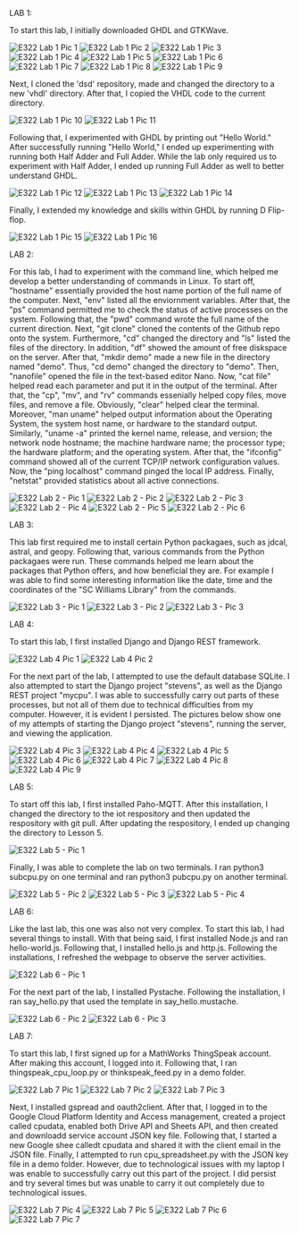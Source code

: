 LAB 1:

To start this lab, I initially downloaded GHDL and GTKWave. 

![E322 Lab 1 Pic 1](https://github.com/isarsdoshi/Design6/assets/98429892/215e0c2e-aa34-4507-ab06-8184a8c2202d)
![E322 Lab 1 Pic 2](https://github.com/isarsdoshi/Design6/assets/98429892/168fdcc4-7211-4fff-9226-e92ca73e1ea7)
![E322 Lab 1 Pic 3](https://github.com/isarsdoshi/Design6/assets/98429892/ae910fb0-c3c6-4c2f-90b5-a37fc473357e)
![E322 Lab 1 Pic 4](https://github.com/isarsdoshi/Design6/assets/98429892/c0b1b6d6-b115-4ac9-a8dc-d8736d7b5b43)
![E322 Lab 1 Pic 5](https://github.com/isarsdoshi/Design6/assets/98429892/b7fc5209-84a4-4149-a919-e96ba4c1716e)
![E322 Lab 1 Pic 6](https://github.com/isarsdoshi/Design6/assets/98429892/934ee70d-8eb0-4c86-ba71-5cb5cb130ec9)
![E322 Lab 1 Pic 7](https://github.com/isarsdoshi/Design6/assets/98429892/a3c0ed03-a622-4f1d-ad13-2b55c7b8abfd)
![E322 Lab 1 Pic 8](https://github.com/isarsdoshi/Design6/assets/98429892/0ed4fa0d-a4e5-46d8-becd-91b8e95e2ddf)
![E322 Lab 1 Pic 9](https://github.com/isarsdoshi/Design6/assets/98429892/360a889e-4936-48aa-83f0-3914285a2fbc)

Next, I cloned the 'dsd' repository, made and changed the directory to a new 'vhdl' directory. After that, I copied the VHDL code to the current directory.

![E322 Lab 1 Pic 10](https://github.com/isarsdoshi/Design6/assets/98429892/62fa001c-43c4-4b20-9252-ad08ee68adcb)
![E322 Lab 1 Pic 11](https://github.com/isarsdoshi/Design6/assets/98429892/adbde4de-5dd7-4ce6-ad63-1618f436d0cf)

Following that, I experimented with GHDL by printing out "Hello World." After successfully running "Hello World," I ended up experimenting with running both Half Adder and Full Adder. While the lab only required us to experiment with Half Adder, I ended up running Full Adder as well to better understand GHDL.

![E322 Lab 1 Pic 12](https://github.com/isarsdoshi/Design6/assets/98429892/4875b21c-1699-4d56-af9e-9a386cf94119)
![E322 Lab 1 Pic 13](https://github.com/isarsdoshi/Design6/assets/98429892/890878f4-9356-4fc3-8d24-ad689b0376fc)
![E322 Lab 1 Pic 14](https://github.com/isarsdoshi/Design6/assets/98429892/ccde42e5-295e-4b48-8152-1df11a19c4f7)

Finally, I extended my knowledge and skills within GHDL by running D Flip-flop.

![E322 Lab 1 Pic 15](https://github.com/isarsdoshi/Design6/assets/98429892/f170ae99-8e8d-4457-883a-97df8f62a6ce)
![E322 Lab 1 Pic 16](https://github.com/isarsdoshi/Design6/assets/98429892/cddafadd-ccbb-49d2-8979-7d8fe11f2074)


LAB 2: 

For this lab, I had to experiment with the command line, which helped me develop a better understanding of commands in Linux. To start off, "hostname" essentially provided the host name portion of the full name of the computer. Next, "env" listed all the enviornment variables. After that, the "ps" command permitted me to check the status of active processes on the system. Following that, the "pwd" command wrote the full name of the current direction. Next, "git clone" cloned the contents of the Github repo onto the system. Furthermore, "cd" changed the directory and "ls" listed the files of the directory. In addition, "df" showed the amount of free diskspace on the server. After that, "mkdir demo" made a new file in the directory named "demo". Thus, "cd demo" changed the directory to "demo". Then, "nanofile" opened the file in the text-based editor Nano. Now, "cat file" helped read each parameter and put it in the output of the terminal. After that, the "cp", "mv", and "rv" commands essenially helped copy files, move files, and remove a file. Obviously, "clear" helped clear the terminal. Moreover, "man uname" helped output information about the Operating System, the system host name, or hardware to the standard output. Similarly, "uname -a" printed the kernel name, release, and version; the network node hostname; the machine hardware name; the processor type; the hardware platform; and the operating system. After that, the "ifconfig" command showed all of the current TCP/IP network configuration values. Now, the "ping localhost" command pinged the local IP address. Finally, "netstat" provided statistics about all active connections.

![E322 Lab 2 - Pic 1](https://github.com/isarsdoshi/Design6/assets/98429892/74de2826-4b05-4a89-a569-58141c8be6c0)
![E322 Lab 2 - Pic 2](https://github.com/isarsdoshi/Design6/assets/98429892/a7cc39c9-03b1-4be2-91e3-82a59ec7f11e)
![E322 Lab 2 - Pic 3](https://github.com/isarsdoshi/Design6/assets/98429892/7e6a7d3c-4608-4498-afb3-1547afc3c3b5)
![E322 Lab 2 - Pic 4](https://github.com/isarsdoshi/Design6/assets/98429892/dd7571b8-9f7e-4e44-a84e-d0040f97db3a)
![E322 Lab 2 - Pic 5](https://github.com/isarsdoshi/Design6/assets/98429892/5f13f292-b5a8-4387-807d-2e0c53b6096e)
![E322 Lab 2 - Pic 6](https://github.com/isarsdoshi/Design6/assets/98429892/108e8a95-03c1-45c3-83df-d483de65c929)


LAB 3:

This lab first required me to install certain Python packagaes, such as jdcal, astral, and geopy. Following that, various commands from the Python packagaes were run. These commands helped me learn about the packages that Python offers, and how beneficial they are. For example I was able to find some interesting information like the date, time and the coordinates of the "SC Williams Library" from the commands.

![E322 Lab 3 - Pic 1](https://github.com/isarsdoshi/Design6/assets/98429892/eda699bf-6437-4601-92f6-32af0db79232)
![E322 Lab 3 - Pic 2](https://github.com/isarsdoshi/Design6/assets/98429892/91d2e975-e95d-4603-b6b8-3ac07e4c29e4)
![E322 Lab 3 - Pic 3](https://github.com/isarsdoshi/Design6/assets/98429892/37ec809e-9167-496e-a145-d720a5509bbe)


LAB 4:

To start this lab, I first installed Django and Django REST framework.

![E322 Lab 4 Pic 1](https://github.com/isarsdoshi/Design6/assets/98429892/7d70502d-2f44-44c8-9b53-36c7f3697136)
![E322 Lab 4 Pic 2](https://github.com/isarsdoshi/Design6/assets/98429892/f92be499-0c94-4c15-9fcb-fd92f08d0b40)

For the next part of the lab, I attempted to use the default database SQLite. I also attempted to start the Django project "stevens", as well as the Django REST project "mycpu". I was able to successfully carry out parts of these processes, but not all of them due to technical difficulties from my computer. However, it is evident I persisted. The pictures below show one of my attempts of starting the Django project "stevens", running the server, and viewing the application. 

![E322 Lab 4 Pic 3](https://github.com/isarsdoshi/Design6/assets/98429892/58e29257-1c3e-47e8-9eec-871937e9b92e)
![E322 Lab 4 Pic 4](https://github.com/isarsdoshi/Design6/assets/98429892/d405ec70-1868-4fc9-8b92-ceb2f6102378)
![E322 Lab 4 Pic 5](https://github.com/isarsdoshi/Design6/assets/98429892/c24b56cc-b4f5-49d6-b0b0-cadb9d391789)
![E322 Lab 4 Pic 6](https://github.com/isarsdoshi/Design6/assets/98429892/f93caeba-8010-4b51-874d-441beded0e6b)
![E322 Lab 4 Pic 7](https://github.com/isarsdoshi/Design6/assets/98429892/80597e7c-cbab-4054-b25f-cb259a83ab96)
![E322 Lab 4 Pic 8](https://github.com/isarsdoshi/Design6/assets/98429892/41a8d811-e5a8-4c0e-a116-aab817109f69)
![E322 Lab 4 Pic 9](https://github.com/isarsdoshi/Design6/assets/98429892/5b17cff6-4c78-4232-bd7f-5f3f5925591e)

LAB 5:

To start off this lab, I first installed Paho-MQTT. After this installation, I changed the directory to the iot respository and then updated the respository with git pull. After updating the respository, I ended up changing the directory to Lesson 5.

![E322 Lab 5 - Pic 1](https://github.com/isarsdoshi/Design6/assets/98429892/e102d7a7-bd53-44b5-9865-2630cfe5ee83)

Finally, I was able to complete the lab on two terminals. I ran python3 subcpu.py on one terminal and ran python3 pubcpu.py on another terminal.

![E322 Lab 5 - Pic 2](https://github.com/isarsdoshi/Design6/assets/98429892/3df45228-0bce-42c7-913a-b9c819a311d1)
![E322 Lab 5 - Pic 3](https://github.com/isarsdoshi/Design6/assets/98429892/048b2b5e-b81f-4990-9181-cd23b9cac869)
![E322 Lab 5 - Pic 4](https://github.com/isarsdoshi/Design6/assets/98429892/91d20747-5551-4e3e-8824-4c2b3381226d)


LAB 6:

Like the last lab, this one was also not very complex. To start this lab, I had several things to install. With that being said, I first installed Node.js and ran hello-world.js. Following that, I installed hello.js and http.js. Following the installations, I refreshed the webpage to observe the server activities. 

![E322 Lab 6 - Pic 1](https://github.com/isarsdoshi/Design6/assets/98429892/bc20b447-910d-4695-90ec-94043c49dd1c)

For the next part of the lab, I installed Pystache. Following the installation, I ran say_hello.py that used the template in say_hello.mustache.

![E322 Lab 6 - Pic 2](https://github.com/isarsdoshi/Design6/assets/98429892/a8d9a2d6-3c12-439f-8fce-7348741dfce3)
![E322 Lab 6 - Pic 3](https://github.com/isarsdoshi/Design6/assets/98429892/ebadfff9-2ad6-43e3-94c7-bf315fe1eace)


LAB 7:

To start this lab, I first signed up for a MathWorks ThingSpeak account. After making this account, I logged into it. Following that, I ran thingspeak_cpu_loop.py or thinkspeak_feed.py in a demo folder. 

![E322 Lab 7 Pic 1](https://github.com/isarsdoshi/Design6/assets/98429892/046898fa-8e8e-4e62-a37d-e56d5774c0ec)
![E322 Lab 7 Pic 2](https://github.com/isarsdoshi/Design6/assets/98429892/055f58be-facc-4778-b8e5-19a800bff6b9)
![E322 Lab 7 Pic 3](https://github.com/isarsdoshi/Design6/assets/98429892/8d2d2487-202d-4797-b84a-dc1b15e5f8e2)

Next, I installed gspread and oauth2client. After that, I logged in to the Google Cloud Platform Identity and Access management, created a project called cpudata, enabled both Drive API and Sheets API, and then created and downloadd service account JSON key file. Following that, I started a new Google shee calledt cpudata and shared it with the client email in the JSON file. Finally, I attempted to run cpu_spreadsheet.py with the JSON key file in a demo folder. However, due to technological issues with my laptop I was enable to successfully carry out this part of the project. I did persist and try several times but was unable to carry it out completely due to technological issues.


![E322 Lab 7 Pic 4](https://github.com/isarsdoshi/Design6/assets/98429892/3bdac113-df08-450e-982a-ee6192dc1dbb)
![E322 Lab 7 Pic 5](https://github.com/isarsdoshi/Design6/assets/98429892/e4020a17-13e5-43ad-a7f8-14d1e9d88932)
![E322 Lab 7 Pic 6](https://github.com/isarsdoshi/Design6/assets/98429892/4a2b9070-f539-4ca8-8881-e990055d09a4)
![E322 Lab 7 Pic 7](https://github.com/isarsdoshi/Design6/assets/98429892/4fc97a72-688d-4650-b9db-8cd3392876c1)
